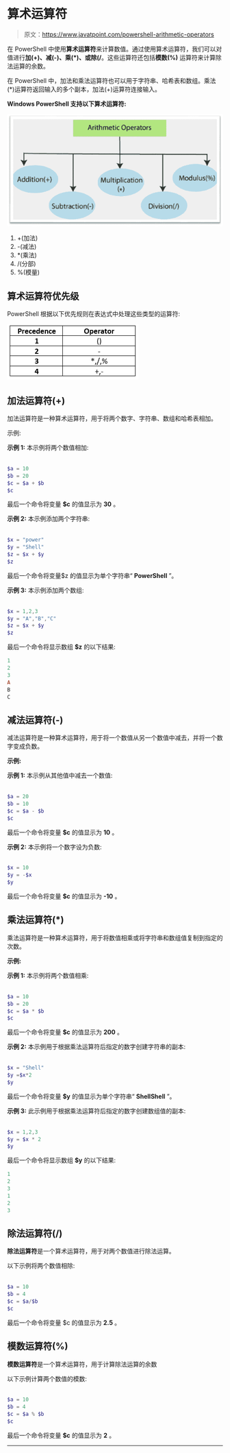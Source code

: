 # 算术运算符

> 原文：<https://www.javatpoint.com/powershell-arithmetic-operators>

在 PowerShell 中使用**算术运算符**来计算数值。通过使用算术运算符，我们可以对值进行**加(+)、减(-)、乘(*)、**或**除(/**。这些运算符还包括**模数(%)** 运算符来计算除法运算的余数。

在 PowerShell 中，加法和乘法运算符也可以用于字符串、哈希表和数组。乘法(*)运算符返回输入的多个副本，加法(+)运算符连接输入。

**Windows PowerShell 支持以下算术运算符:**

![PowerShell Arithmetic Operators](img/2dea85d5a6d4a0b72b744573d062783b.png)

1.  +(加法)
2.  -(减法)
3.  *(乘法)
4.  /(分部)
5.  %(模量)

## 算术运算符优先级

PowerShell 根据以下优先规则在表达式中处理这些类型的运算符:

![PowerShell Arithmetic Operators](img/041ae98b9af70c5490d4aafff4188348.png)

## 加法运算符(+)

加法运算符是一种算术运算符，用于将两个数字、字符串、数组和哈希表相加。

示例:

**示例 1:** 本示例将两个数值相加:

```powershell

$a = 10
$b = 20 
$c = $a + $b
$c

```

最后一个命令将变量 **$c** 的值显示为 **30** 。

**示例 2:** 本示例添加两个字符串:

```powershell

$x = "power"
$y = "Shell" 
$z = $x + $y
$z

```

最后一个命令将变量$z 的值显示为单个字符串“ **PowerShell** ”。

**示例 3:** 本示例添加两个数组:

```powershell

$x = 1,2,3
$y = "A","B","C"
$z = $x + $y
$z

```

最后一个命令将显示数组 **$z** 的以下结果:

```powershell
1
2
3
A
B
C

```

## 减法运算符(-)

减法运算符是一种算术运算符，用于将一个数值从另一个数值中减去，并将一个数字变成负数。

**示例:**

**示例 1:** 本示例从其他值中减去一个数值:

```powershell

$a = 20
$b = 10 
$c = $a - $b
$c

```

最后一个命令将变量 **$c** 的值显示为 **10** 。

**示例 2:** 本示例将一个数字设为负数:

```powershell

$x = 10
$y = -$x
$y

```

最后一个命令将变量 **$c** 的值显示为 **-10** 。

## 乘法运算符(*)

乘法运算符是一种算术运算符，用于将数值相乘或将字符串和数组值复制到指定的次数。

**示例:**

**示例 1:** 本示例将两个数值相乘:

```powershell

$a = 10
$b = 20 
$c = $a * $b
$c

```

最后一个命令将变量 **$c** 的值显示为 **200** 。

**示例 2:** 本示例用于根据乘法运算符后指定的数字创建字符串的副本:

```powershell

$x = "Shell"
$y =$x*2
$y

```

最后一个命令将变量 **$y** 的值显示为单个字符串“ **ShellShell** ”。

**示例 3:** 此示例用于根据乘法运算符后指定的数字创建数组值的副本:

```powershell

$x = 1,2,3
$y = $x * 2
$y

```

最后一个命令将显示数组 **$y** 的以下结果:

```powershell
1
2
3
1
2
3

```

## 除法运算符(/)

**除法运算符**是一个算术运算符，用于对两个数值进行除法运算。

以下示例将两个数值相除:

```powershell

$a = 10
$b = 4 
$c = $a/$b
$c

```

最后一个命令将变量 <storng>$c 的值显示为 **2.5** 。</storng>

## 模数运算符(%)

**模数运算符**是一个算术运算符，用于计算除法运算的余数

以下示例计算两个数值的模数:

```powershell

$a = 10
$b = 4 
$c = $a % $b
$c

```

最后一个命令将变量 **$c** 的值显示为 **2** 。

* * *